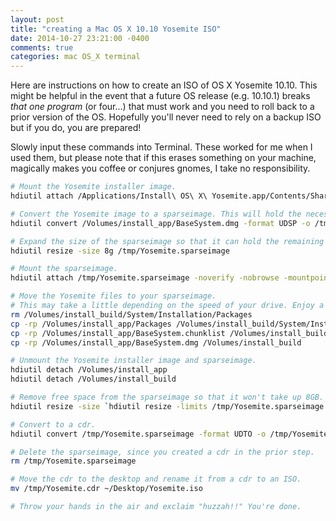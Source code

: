 ```yaml
---
layout: post
title: "creating a Mac OS X 10.10 Yosemite ISO"
date: 2014-10-27 23:21:00 -0400
comments: true
categories: mac OS_X terminal
---
```


Here are instructions on how to create an ISO of OS X Yosemite 10.10. This might be helpful in the event that a future OS release (e.g. 10.10.1) breaks *that one program* (or four...) that must work and you need to roll back to a prior version of the OS. Hopefully you'll never need to rely on a backup ISO but if you do, you are prepared!

<!-- more -->

Slowly input these commands into Terminal. These worked for me when I used them, but please note that if this erases something on your machine, magically makes you coffee or conjures gnomes, I take no responsibility.

``` bash How to make a Mac OS X 10.10 Yosemite ISO
# Mount the Yosemite installer image.
hdiutil attach /Applications/Install\ OS\ X\ Yosemite.app/Contents/SharedSupport/InstallESD.dmg -noverify -nobrowse -mountpoint /Volumes/install_app

# Convert the Yosemite image to a sparseimage. This will hold the necessary components.
hdiutil convert /Volumes/install_app/BaseSystem.dmg -format UDSP -o /tmp/Yosemite

# Expand the size of the sparseimage so that it can hold the remaining files.
hdiutil resize -size 8g /tmp/Yosemite.sparseimage

# Mount the sparseimage.
hdiutil attach /tmp/Yosemite.sparseimage -noverify -nobrowse -mountpoint /Volumes/install_build

# Move the Yosemite files to your sparseimage.
# This may take a little depending on the speed of your drive. Enjoy a coffee!
rm /Volumes/install_build/System/Installation/Packages
cp -rp /Volumes/install_app/Packages /Volumes/install_build/System/Installation/
cp -rp /Volumes/install_app/BaseSystem.chunklist /Volumes/install_build
cp -rp /Volumes/install_app/BaseSystem.dmg /Volumes/install_build

# Unmount the Yosemite installer image and sparseimage.
hdiutil detach /Volumes/install_app
hdiutil detach /Volumes/install_build

# Remove free space from the sparseimage so that it won't take up 8GB.
hdiutil resize -size `hdiutil resize -limits /tmp/Yosemite.sparseimage | tail -n 1 | awk '{ print $1 }'`b /tmp/Yosemite.sparseimage

# Convert to a cdr.
hdiutil convert /tmp/Yosemite.sparseimage -format UDTO -o /tmp/Yosemite

# Delete the sparseimage, since you created a cdr in the prior step.
rm /tmp/Yosemite.sparseimage

# Move the cdr to the desktop and rename it from a cdr to an ISO.
mv /tmp/Yosemite.cdr ~/Desktop/Yosemite.iso

# Throw your hands in the air and exclaim "huzzah!!" You're done.
```